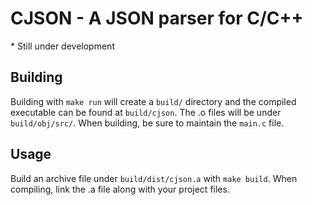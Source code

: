 # CJSON - A JSON parser for C/C++
\* Still under development

## Building
Building with `make run` will create a `build/` directory and the compiled executable can be found at 
`build/cjson`. The .o files will be under `build/obj/src/`. When building, be sure to maintain the `main.c` file.

## Usage
Build an archive file under `build/dist/cjson.a` with `make build`. When compiling, link the .a file along with your project files.
